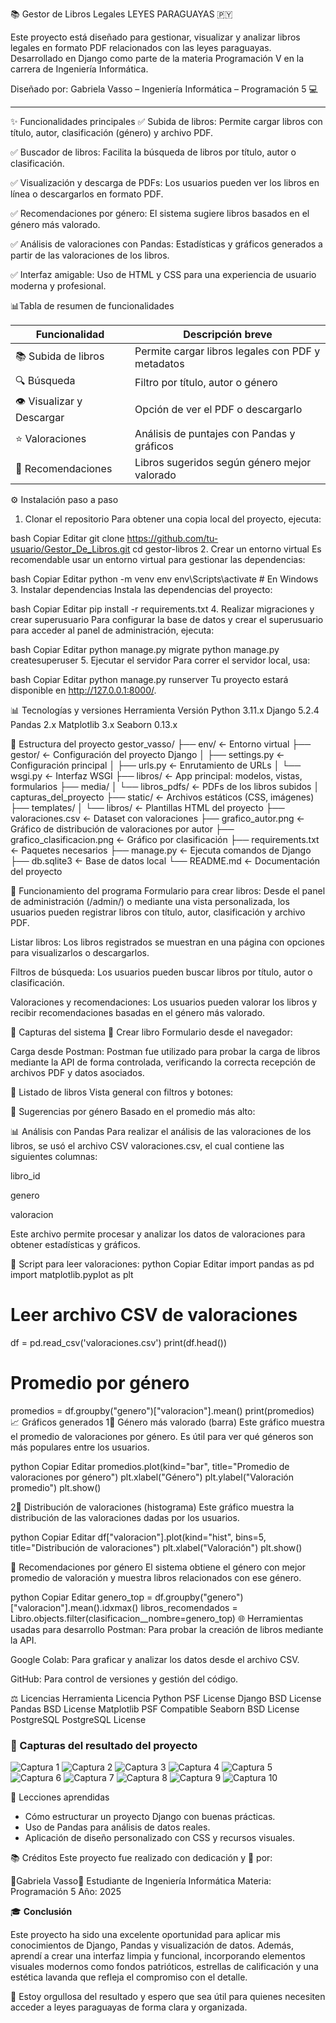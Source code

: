 📚 Gestor de Libros Legales
LEYES PARAGUAYAS 🇵🇾

Este proyecto está diseñado para gestionar, visualizar y analizar libros legales en formato PDF relacionados con las leyes paraguayas. Desarrollado en Django como parte de la materia Programación V en la carrera de Ingeniería Informática.

Diseñado por: Gabriela Vasso – Ingeniería Informática – Programación 5 💻
________________________________________________________________________________________________________________________________________________________________________________      

✨ Funcionalidades principales
✅ Subida de libros: Permite cargar libros con título, autor, clasificación (género) y archivo PDF.

✅ Buscador de libros: Facilita la búsqueda de libros por título, autor o clasificación.

✅ Visualización y descarga de PDFs: Los usuarios pueden ver los libros en línea o descargarlos en formato PDF.

✅ Recomendaciones por género: El sistema sugiere libros basados en el género más valorado.

✅ Análisis de valoraciones con Pandas: Estadísticas y gráficos generados a partir de las valoraciones de los libros.

✅ Interfaz amigable: Uso de HTML y CSS para una experiencia de usuario moderna y profesional.
 
 📊Tabla de resumen de funcionalidades

 | Funcionalidad                | Descripción breve                                       |
|-----------------------------|---------------------------------------------------------|
| 📚 Subida de libros         | Permite cargar libros legales con PDF y metadatos       |
| 🔍 Búsqueda                 | Filtro por título, autor o género                       |
| 👁️ Visualizar y Descargar   | Opción de ver el PDF o descargarlo                      |
| ⭐ Valoraciones             | Análisis de puntajes con Pandas y gráficos              |
| 🤖 Recomendaciones          | Libros sugeridos según género mejor valorado            |


⚙️ Instalación paso a paso
1. Clonar el repositorio
Para obtener una copia local del proyecto, ejecuta:

bash
Copiar
Editar
git clone https://github.com/tu-usuario/Gestor_De_Libros.git
cd gestor-libros
2. Crear un entorno virtual
Es recomendable usar un entorno virtual para gestionar las dependencias:

bash
Copiar
Editar
python -m venv env
env\Scripts\activate  # En Windows
3. Instalar dependencias
Instala las dependencias del proyecto:

bash
Copiar
Editar
pip install -r requirements.txt
4. Realizar migraciones y crear superusuario
Para configurar la base de datos y crear el superusuario para acceder al panel de administración, ejecuta:

bash
Copiar
Editar
python manage.py migrate
python manage.py createsuperuser
5. Ejecutar el servidor
Para correr el servidor local, usa:

bash
Copiar
Editar
python manage.py runserver
Tu proyecto estará disponible en http://127.0.0.1:8000/.

📊 Tecnologías y versiones
Herramienta	Versión
Python	3.11.x
Django	5.2.4
Pandas	2.x
Matplotlib	3.x
Seaborn	0.13.x

📂 Estructura del proyecto
gestor_vasso/
├── env/                     ← Entorno virtual
├── gestor/                 ← Configuración del proyecto Django
│   ├── settings.py         ← Configuración principal
│   ├── urls.py             ← Enrutamiento de URLs
│   └── wsgi.py             ← Interfaz WSGI
├── libros/                 ← App principal: modelos, vistas, formularios
├── media/
│   └── libros_pdfs/        ← PDFs de los libros subidos
│   capturas_del_proyecto
├── static/                 ← Archivos estáticos (CSS, imágenes)
├── templates/
│   └── libros/             ← Plantillas HTML del proyecto
├── valoraciones.csv        ← Dataset con valoraciones
├── grafico_autor.png       ← Gráfico de distribución de valoraciones por autor
├── grafico_clasificacion.png ← Gráfico por clasificación
├── requirements.txt        ← Paquetes necesarios
├── manage.py               ← Ejecuta comandos de Django
├── db.sqlite3              ← Base de datos local
└── README.md               ← Documentación del proyecto


📅 Funcionamiento del programa
Formulario para crear libros: Desde el panel de administración (/admin/) o mediante una vista personalizada, los usuarios pueden registrar libros con título, autor, clasificación y archivo PDF.

Listar libros: Los libros registrados se muestran en una página con opciones para visualizarlos o descargarlos.

Filtros de búsqueda: Los usuarios pueden buscar libros por título, autor o clasificación.

Valoraciones y recomendaciones: Los usuarios pueden valorar los libros y recibir recomendaciones basadas en el género más valorado.

📸 Capturas del sistema
📌 Crear libro
Formulario desde el navegador:

Carga desde Postman:
Postman fue utilizado para probar la carga de libros mediante la API de forma controlada, verificando la correcta recepción de archivos PDF y datos asociados.

📌 Listado de libros
Vista general con filtros y botones:

📌 Sugerencias por género
Basado en el promedio más alto:

📊 Análisis con Pandas
Para realizar el análisis de las valoraciones de los libros, se usó el archivo CSV valoraciones.csv, el cual contiene las siguientes columnas:

libro_id

genero

valoracion

Este archivo permite procesar y analizar los datos de valoraciones para obtener estadísticas y gráficos.

📄 Script para leer valoraciones:
python
Copiar
Editar
import pandas as pd
import matplotlib.pyplot as plt

# Leer archivo CSV de valoraciones
df = pd.read_csv('valoraciones.csv')
print(df.head())

# Promedio por género
promedios = df.groupby("genero")["valoracion"].mean()
print(promedios)
📈 Gráficos generados
1⃣ Género más valorado (barra)
Este gráfico muestra el promedio de valoraciones por género. Es útil para ver qué géneros son más populares entre los usuarios.

python
Copiar
Editar
promedios.plot(kind="bar", title="Promedio de valoraciones por género")
plt.xlabel("Género")
plt.ylabel("Valoración promedio")
plt.show()

2⃣ Distribución de valoraciones (histograma)
Este gráfico muestra la distribución de las valoraciones dadas por los usuarios.

python
Copiar
Editar
df["valoracion"].plot(kind="hist", bins=5, title="Distribución de valoraciones")
plt.xlabel("Valoración")
plt.show()

🤖 Recomendaciones por género
El sistema obtiene el género con mejor promedio de valoración y muestra libros relacionados con ese género.

python
Copiar
Editar
genero_top = df.groupby("genero")["valoracion"].mean().idxmax()
libros_recomendados = Libro.objects.filter(clasificacion__nombre=genero_top)
🌐 Herramientas usadas para desarrollo
Postman: Para probar la creación de libros mediante la API.

Google Colab: Para graficar y analizar los datos desde el archivo CSV.

GitHub: Para control de versiones y gestión del código.

⚖️ Licencias
Herramienta	Licencia
Python	PSF License
Django	BSD License
Pandas	BSD License
Matplotlib	PSF Compatible
Seaborn	BSD License
PostgreSQL	PostgreSQL License

### 📸 Capturas del resultado del proyecto

![Captura 1](media/capturas_del_proyecto/1.png)
![Captura 2](media/capturas_del_proyecto/2.png)
![Captura 3](media/capturas_del_proyecto/3.png)
![Captura 4](media/capturas_del_proyecto/4.png)
![Captura 5](media/capturas_del_proyecto/5.png)
![Captura 6](media/capturas_del_proyecto/6.png)
![Captura 7](media/capturas_del_proyecto/7.png)
![Captura 8](media/capturas_del_proyecto/8.png)
![Captura 9](media/capturas_del_proyecto/9.png)
![Captura 10](media/capturas_del_proyecto/10.png)


🧠 Lecciones aprendidas

- Cómo estructurar un proyecto Django con buenas prácticas.
- Uso de Pandas para análisis de datos reales.
- Aplicación de diseño personalizado con CSS y recursos visuales.

📚 Créditos
Este proyecto fue realizado con dedicación y 💜 por:

🌟Gabriela Vasso🌟
Estudiante de Ingeniería Informática
Materia: Programación 5
Año: 2025

                           
🎓 **Conclusión**

Este proyecto ha sido una excelente oportunidad para aplicar mis conocimientos de Django, Pandas y visualización de datos. Además, aprendí a crear una interfaz limpia y funcional, incorporando elementos visuales modernos como fondos patrióticos, estrellas de calificación y una estética lavanda que refleja el compromiso con el detalle.

💜 Estoy orgullosa del resultado y espero que sea útil para quienes necesiten acceder a leyes paraguayas de forma clara y organizada.








